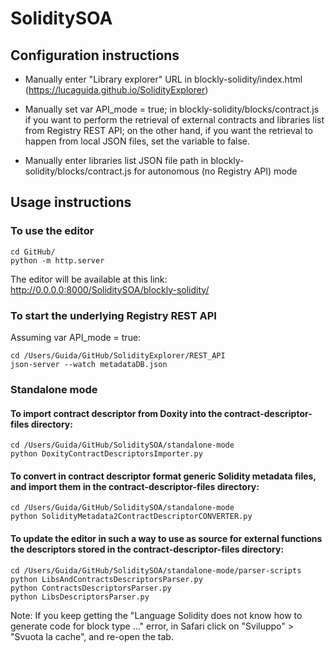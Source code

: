 # SoliditySOA


## Configuration instructions

- Manually enter "Library explorer" URL in blockly-solidity/index.html (https://lucaguida.github.io/SolidityExplorer)

- Manually set var API_mode = true; in blockly-solidity/blocks/contract.js if you want to perform the retrieval of external contracts and libraries list  from Registry REST API; on the other hand, if you want the retrieval to happen from local JSON files, set the variable to false.  
- Manually enter libraries list JSON file path in blockly-solidity/blocks/contract.js for autonomous (no Registry API) mode 



## Usage instructions

### To use the editor
```
cd GitHub/
python -m http.server
```

The editor will be available at this link: http://0.0.0.0:8000/SoliditySOA/blockly-solidity/


### To start the underlying Registry REST API
Assuming var API_mode = true:
```
cd /Users/Guida/GitHub/SolidityExplorer/REST_API
json-server --watch metadataDB.json
```



### Standalone mode

#### To import contract descriptor from Doxity into the contract-descriptor-files directory:
```
cd /Users/Guida/GitHub/SoliditySOA/standalone-mode
python DoxityContractDescriptorsImporter.py
```

#### To convert in contract descriptor format generic Solidity metadata files, and import them in the contract-descriptor-files directory:
```
cd /Users/Guida/GitHub/SoliditySOA/standalone-mode
python SolidityMetadata2ContractDescriptorCONVERTER.py
```

#### To update the editor in such a way to use as source for external functions the descriptors stored in the contract-descriptor-files directory:
```
cd /Users/Guida/GitHub/SoliditySOA/standalone-mode/parser-scripts
python LibsAndContractsDescriptorsParser.py
python ContractsDescriptorsParser.py
python LibsDescriptorsParser.py
```



Note: If you keep getting the "Language Solidity does not know how to generate code for block type ..." error, in Safari click on "Sviluppo" > "Svuota la cache", and re-open the tab.